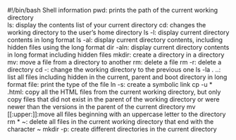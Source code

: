 #!/bin/bash
Shell information
pwd: prints the path of the current working directory  
ls: display the contents list of your current directory
cd: changes the working directory to the user’s home directory
ls -l: display current directory contents in long format
ls -al: display current directory contents, including hidden files using the long format
dir -aln: display current directory contents in long format including hidden files
mkdir: create a directory in a directory
mv: move a file from a directory to another
rm: delete a file
rm -r: delete a directory
cd -: change the working directory to the previous one
ls -la . ..: list all files including hidden in the current, parent and boot directory in long format 
file: print the type of the file
ln -s: create a symbolic link
cp -u * .html: copy all the HTML files from the current working directory, but only copy files that did not exist in the parent of the working directory or were newer than the versions in the parent of the current directory
mv [[:upper:]]:move all files beginning with an uppercase letter to the directory
rm * ~: delete all files in the current working directory that end with the character ~
mkdir -p: create different directories in the current directory

